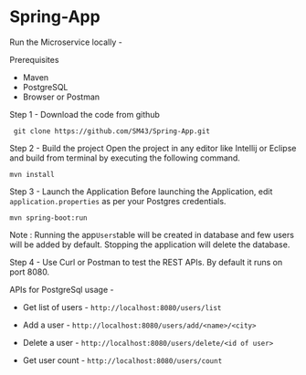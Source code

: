 # Spring-App

Run the Microservice locally -  

Prerequisites
- Maven
- PostgreSQL
- Browser or Postman

Step 1 - Download the code from github

   ``` git clone https://github.com/SM43/Spring-App.git```

Step 2 - Build the project
  Open the project in any editor like Intellij or Eclipse and build from terminal by executing the following command.  
   
   ```mvn install ```

Step 3 - Launch the Application
  Before launching the Application, edit ```application.properties``` as per your Postgres credentials.
  
  ``` mvn spring-boot:run ```

Note : Running the app``` Users ```table will be created in database and few users will be added by default. Stopping the application will delete the database.
  
Step 4 - Use Curl or Postman to test the REST APIs.
  By default it runs on port 8080.

APIs for PostgreSql usage - 

- Get list of users - ```http://localhost:8080/users/list```

- Add a user - ```http://localhost:8080/users/add/<name>/<city>```
  
- Delete a user - ```http://localhost:8080/users/delete/<id of user>```
  
- Get user count - ```http://localhost:8080/users/count```
